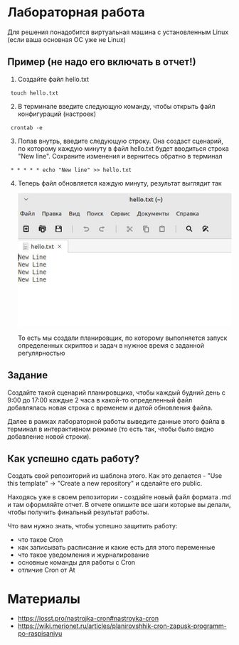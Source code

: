# Лабораторная работа

Для решения понадобится виртуальная машина с установленным Linux (если ваша основная ОС уже не Linux)
## Пример (не надо его включать в отчет!)
1. Создайте файл hello.txt
```
 touch hello.txt
```
2. В терминале введите следующую команду, чтобы открыть файл конфигураций (настроек)
```
 crontab -e
```
3. Попав внутрь, введите следующую строку. Она создаст сценарий, по которому каждую минуту в файл hello.txt будет вводиться строка "New line". Сохраните изменения и вернитесь обратно в терминал
```
 * * * * * echo "New line" >> hello.txt
```
4. Теперь файл обновляется каждую минуту, результат выглядит так

     ![image](https://github.com/amina339/INFO_HW/blob/main/ad7cb520-b4d9-4eeb-9a73-378150e07f77.jpg)

     То есть мы создали планировщик, по которому выполняется запуск определенных скриптов и задач в нужное время с заданной регулярностью
## Задание 
Создайте такой сценарий планировщика, чтобы каждый будний день с 9:00 до 17:00 каждые 2 часа в какой-то определенный файл добавлялась новая строка с временем и датой обновления файла. 

Далее в рамках лабораторной работы выведите данные этого файла в терминал в интерактивном режиме (то есть так, чтобы было видно добавление новой строки).
## Как успешно сдать работу?
Создать свой репозиторий из шаблона этого. Как это делается - "Use this template" -> "Create a new repository" и сделайте его public.

Находясь уже в своем репозитории - создайте новый файл формата .md и там оформляйте отчет. В отчете опишите все шаги которые вы делали, чтобы получить финальный результат работы.

Что вам нужно знать, чтобы успешно защитить работу:
- что такое Cron
- как записывать расписание и какие есть для этого переменные
- что такое уведомления и журналирование
- основные команды для работы с Cron
- отличие Cron от At
# Материалы
- https://losst.pro/nastrojka-cron#nastroyka-cron
- https://wiki.merionet.ru/articles/planirovshhik-cron-zapusk-programm-po-raspisaniyu

